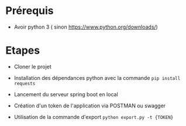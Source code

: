 # Prérequis

- Avoir python 3 ( sinon https://www.python.org/downloads/)


# Etapes

- Cloner le projet

- Installation des dépendances python avec la commande ```pip install requests ```

- Lancement du serveur spring boot en local 

- Création d'un token de l'application via POSTMAN ou swagger 

- Utilisation de la commande d'export ```python export.py -t {TOKEN} ``` 
